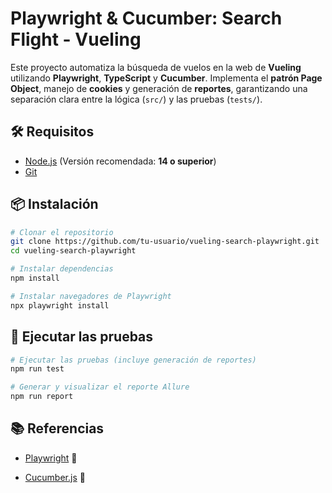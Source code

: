 # Playwright & Cucumber: Search Flight - Vueling

Este proyecto automatiza la búsqueda de vuelos en la web de **Vueling** utilizando **Playwright**, **TypeScript** y **Cucumber**. Implementa el **patrón Page Object**, manejo de **cookies** y generación de **reportes**, garantizando una separación clara entre la lógica (`src/`) y las pruebas (`tests/`).

## 🛠 Requisitos

- [Node.js](https://webdriver.io/docs/gettingstarted) (Versión recomendada: **14 o superior**)
- [Git](https://git-scm.com/)

## 📦 Instalación

```sh
# Clonar el repositorio
git clone https://github.com/tu-usuario/vueling-search-playwright.git
cd vueling-search-playwright

# Instalar dependencias
npm install

# Instalar navegadores de Playwright
npx playwright install
```

## 🚀 Ejecutar las pruebas

```bash
# Ejecutar las pruebas (incluye generación de reportes)
npm run test

# Generar y visualizar el reporte Allure
npm run report
```

## 📚 Referencias

- [Playwright](https://playwright.dev/) 🔗

- [Cucumber.js](https://github.com/cucumber/cucumber-js) 🔗